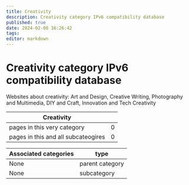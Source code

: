```yaml
---
title: Creativity
description: Creativity category IPv6 compatibility database
published: true
date: 2024-02-08 16:26:42 
tags:
editor: markdown
---
```


# Creativity category IPv6 compatibility database


Websites about creativity: Art and Design, Creative Writing, Photography and Multimedia, DIY and Craft, Innovation and Tech Creativity


| Creativity   |   |
| - | - |
| pages in this very category | 0 |
| pages in this and all subcateogires | 0 |

| Associated categories | type |
| - | - |
| None | parent category |
| None | subcategory |